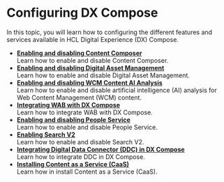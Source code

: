 # Configuring DX Compose

In this topic, you will learn how to configuring the different features and services available in HCL Digital Experience (DX) Compose.

-   **[Enabling and disabling Content Composer](./enable_cc.md)**  
Learn how to enable and disable Content Composer.
-   **[Enabling and disabling Digital Asset Management](./enable_dam.md)**  
Learn how to enable and disable Digital Asset Management.
-   **[Enabling and disabling WCM Content AI Analysis](./enable_content_ai.md)**  
Learn how to enable and disable artificial intelligence (AI) analysis for Web Content Management (WCM) content.
-   **[Integrating WAB with DX Compose](./wab_integration.md)**  
Learn how to integrate WAB with DX Compose.
-   **[Enabling and disabling People Service](./enable_people_service.md)**  
Learn how to enable and disable People Service.
-   **[Enabling Search V2](./enable_search.md)**  
Learn how to enable and disable Search V2.
-   **[Integrating Digital Data Connector (DDC) in DX Compose](./integrate_ddc/index.md)**  
Learn how to integrate DDC in DX Compose.
-   **[Installing Content as a Service (CaaS)](./setup_cntnt_serv_pgs.md)**  
Learn how in install Content as a Service (CaaS).
